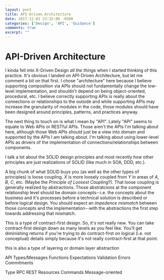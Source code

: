 ```yaml
---
layout: post
title: API-Driven Architecture
date: 2017-12-02 23:32:00 -0500
categories: ['Design', 'API', 'Guidance']
comments: true
excerpt: ""
---
```

# API-Driven Architecture
I kinda fell into X-Driven Design *all the things* when I started thinking of this practice.  It's obvious I landed on API-Driven Architecture, but let me comment a bit on that first.  I chose "architecture" here because I believe supporting composition via APIs should not fundamentally change the low-level implementation, and shouldn't depend on being object-oriented, procedural, etc.  I believe correctly supporting APIs is really about the connections or relationships to the outside and while supporting APIs may increase the granularity of modules in the code, those modules should have been designed around principles, patterns, and practices anyway.

The next thing to touch on is what I mean by "API".  Lately "API" seems to equate to Web APIs or RESTful APIs.  Those aren't the APIs I'm talking about here, although those Web APIs should just be a view into domain and supported by the APIs I am talking about.  I'm talking about using lower-level APIs as drivers of the implementation of connections/relationships between components.

I talk a lot about the SOLID design principles and most recently how other principles are just realizations of SOLID (like much in SOA, DDD, etc.).

A big chunk of what SOLID buys you (as well as the other types of principles) is loose coupling. *X* is more loosely coupled from *Y* in areas of *A*, *B*, *C*, etc. (Maybe the *Principle of Loosest Coupling*?).  That loose coupling is generally realized by abstractions.  Those abstratcions at the component relationship level should be domain concepts--i.e. the concepts about the business and it's processes before a technical solution is described or before logical design.  You should expect an *impedence mismatch* between those concepts and the implementation--with the abstractions the first step towards addressing that mismatch.



This is a type of contract-first design.  So, it's not really new.  You can take contract-first design down as many levels as you feel like.  You'll get diminishing returns if you're trying to do contract-first on logical (i.e. not conceptual) details simply because it's not really contract-first at that point.

this is also a type of layering or domain layer abstraction

API
Types/Messages
Functions
Expectations
Validation
Errors
Commitments

Type
RPC
REST
 Resources
 Commands
Message-oriented

